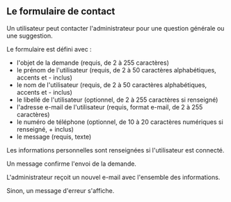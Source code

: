 ## Le formulaire de contact

Un utilisateur peut contacter l'administrateur pour une question générale ou une suggestion.

Le formulaire est défini avec :

- l'objet de la demande (requis, de 2 à 255 caractères)
- le prénom de l'utilisateur (requis, de 2 à 50 caractères alphabétiques, accents et - inclus)
- le nom de l'utilisateur (requis, de 2 à 50 caractères alphabétiques, accents et - inclus)
- le libellé de l'utilisateur (optionnel, de 2 à 255 caractères si renseigné)
- l'adresse e-mail de l'utilisateur (requis, format e-mail, de 2 à 255 caractères)
- le numéro de téléphone (optionnel, de 10 à 20 caractères numériques si renseigné, + inclus)
- le message (requis, texte)

Les informations personnelles sont renseignées si l'utilisateur est connecté.

Un message confirme l'envoi de la demande.

L'administrateur reçoit un nouvel e-mail avec l'ensemble des informations.

Sinon, un message d'erreur s'affiche.